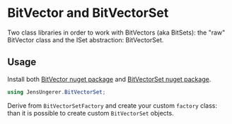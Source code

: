 # BitVector and BitVectorSet
Two class libraries in order to work with BitVectors (aka BitSets): the "raw" BitVector class and the ISet abstraction: BitVectorSet.

## Usage
Install both [BitVector nuget package](https://www.nuget.org/packages/JensUngerer.BitVector) and [BitVectorSet nuget package](https://www.nuget.org/packages/JensUngerer.BitVectorSet).

```C#
using JensUngerer.BitVectorSet;
```

Derive from ``BitVectorSetFactory`` and create your custom ``factory`` class: than it is possible to create custom ``BitVectorSet`` objects.